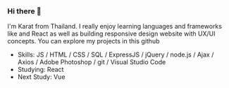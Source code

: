 ### Hi there 👋 

I'm Karat from Thailand. I really enjoy learning languages and frameworks like and React as well as building responsive design website with UX/UI concepts. You can explore my projects in this github

- Skills: JS / HTML / CSS / SQL / ExpressJS / jQuery / node.js / Ajax / Axios / Adobe Photoshop / git / Visual Studio Code
- Studying: React
- Next Study: Vue
